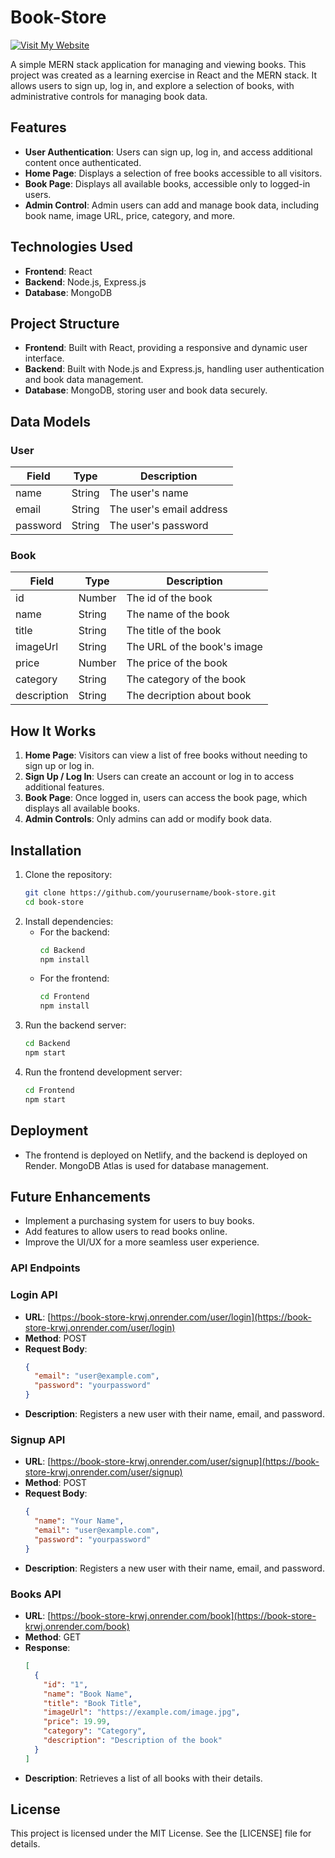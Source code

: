 # Book-Store

[![Visit My Website](https://img.shields.io/badge/Visit-My%20Website-blue?style=for-the-badge&logo=internet-explorer)](https://anish-book-store.netlify.app/)

A simple MERN stack application for managing and viewing books. This project was created as a learning exercise in React and the MERN stack. It allows users to sign up, log in, and explore a selection of books, with administrative controls for managing book data.

## Features

- **User Authentication**: Users can sign up, log in, and access additional content once authenticated.
- **Home Page**: Displays a selection of free books accessible to all visitors.
- **Book Page**: Displays all available books, accessible only to logged-in users.
- **Admin Control**: Admin users can add and manage book data, including book name, image URL, price, category, and more.

## Technologies Used

- **Frontend**: React
- **Backend**: Node.js, Express.js
- **Database**: MongoDB

## Project Structure

- **Frontend**: Built with React, providing a responsive and dynamic user interface.
- **Backend**: Built with Node.js and Express.js, handling user authentication and book data management.
- **Database**: MongoDB, storing user and book data securely.

## Data Models

### User

| Field   | Type   | Description             |
|---------|--------|-------------------------|
| name    | String | The user's name          |
| email   | String | The user's email address |
| password| String | The user's password      |

### Book

| Field      | Type   | Description                |
|------------|--------|----------------------------|
| id         | Number | The id of the book        |
| name       | String | The name of the book        |
| title      | String | The title of the book        |
| imageUrl   | String | The URL of the book's image |
| price      | Number | The price of the book       |
| category   | String | The category of the book    |
| description| String  | The decription about book  |

## How It Works

1. **Home Page**: Visitors can view a list of free books without needing to sign up or log in.
2. **Sign Up / Log In**: Users can create an account or log in to access additional features.
3. **Book Page**: Once logged in, users can access the book page, which displays all available books.
4. **Admin Controls**: Only admins can add or modify book data.

## Installation

1. Clone the repository:
   ```bash
   git clone https://github.com/yourusername/book-store.git
   cd book-store
   ```
2. Install dependencies:
   - For the backend:
     ```bash
     cd Backend
     npm install
     ```
   - For the frontend:
     ```bash
     cd Frontend
     npm install
     ```
3. Run the backend server:
   ```bash
   cd Backend
   npm start
   ```
4. Run the frontend development server:
   ```bash
   cd Frontend
   npm start
   ```

## Deployment

- The frontend is deployed on Netlify, and the backend is deployed on Render. MongoDB Atlas is used for database management.

## Future Enhancements

- Implement a purchasing system for users to buy books.
- Add features to allow users to read books online.
- Improve the UI/UX for a more seamless user experience.

### API Endpoints

### Login API
- **URL**: [https://book-store-krwj.onrender.com/user/login](https://book-store-krwj.onrender.com/user/login)
- **Method**: POST
- **Request Body**:
  ```json
  {
    "email": "user@example.com",
    "password": "yourpassword"
  }
- **Description**: Registers a new user with their name, email, and password.

### Signup API
- **URL**: [https://book-store-krwj.onrender.com/user/signup](https://book-store-krwj.onrender.com/user/signup)
- **Method**: POST
- **Request Body**:
  ```json
  {
    "name": "Your Name",
    "email": "user@example.com",
    "password": "yourpassword"
  }
  ```
- **Description**: Registers a new user with their name, email, and password.

### Books API
- **URL**: [https://book-store-krwj.onrender.com/book](https://book-store-krwj.onrender.com/book)
- **Method**: GET
- **Response**:
  ```json
  [
    {
      "id": "1",
      "name": "Book Name",
      "title": "Book Title",
      "imageUrl": "https://example.com/image.jpg",
      "price": 19.99,
      "category": "Category",
      "description": "Description of the book"
    }
  ]
  ```
- **Description**: Retrieves a list of all books with their details.


## License

This project is licensed under the MIT License. See the [LICENSE] file for details.
